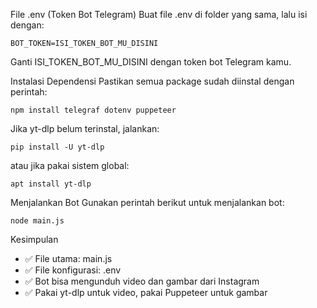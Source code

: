File .env (Token Bot Telegram)
Buat file .env di folder yang sama, lalu isi dengan:
```
BOT_TOKEN=ISI_TOKEN_BOT_MU_DISINI
```
Ganti ISI_TOKEN_BOT_MU_DISINI dengan token bot Telegram kamu.


Instalasi Dependensi
Pastikan semua package sudah diinstal dengan perintah:

```
npm install telegraf dotenv puppeteer
```
Jika yt-dlp belum terinstal, jalankan:

```
pip install -U yt-dlp
```
atau jika pakai sistem global:

```
apt install yt-dlp
```

Menjalankan Bot
Gunakan perintah berikut untuk menjalankan bot:

```
node main.js
```

Kesimpulan
- ✅ File utama: main.js
- ✅ File konfigurasi: .env
- ✅ Bot bisa mengunduh video dan gambar dari Instagram
- ✅ Pakai yt-dlp untuk video, pakai Puppeteer untuk gambar
